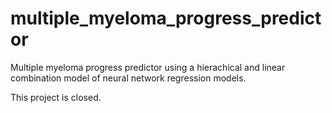 # multiple_myeloma_progress_predictor
Multiple myeloma progress predictor using a hierachical and linear combination model of neural network regression models.

This project is closed.
